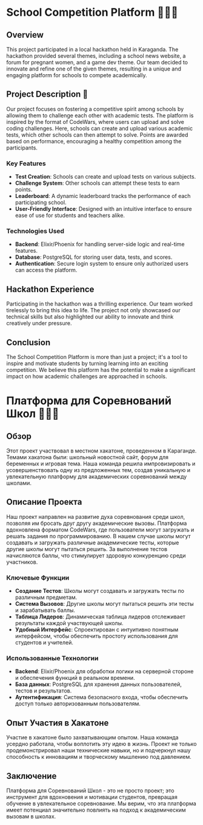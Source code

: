 # School Competition Platform  🏫🏫🚸

## Overview

This project participated in a local hackathon held in Karaganda. The hackathon provided several themes, including a school news website, a forum for pregnant women, and a game dev theme. Our team decided to innovate and refine one of the given themes, resulting in a unique and engaging platform for schools to compete academically.

## Project Description 🧪

Our project focuses on fostering a competitive spirit among schools by allowing them to challenge each other with academic tests. The platform is inspired by the format of CodeWars, where users can upload and solve coding challenges. Here, schools can create and upload various academic tests, which other schools can then attempt to solve. Points are awarded based on performance, encouraging a healthy competition among the participants.

### Key Features 

- **Test Creation**: Schools can create and upload tests on various subjects.
- **Challenge System**: Other schools can attempt these tests to earn points.
- **Leaderboard**: A dynamic leaderboard tracks the performance of each participating school.
- **User-Friendly Interface**: Designed with an intuitive interface to ensure ease of use for students and teachers alike.

### Technologies Used

- **Backend**: Elixir/Phoenix for handling server-side logic and real-time features.
- **Database**: PostgreSQL for storing user data, tests, and scores.
- **Authentication**: Secure login system to ensure only authorized users can access the platform.

## Hackathon Experience

Participating in the hackathon was a thrilling experience. Our team worked tirelessly to bring this idea to life. The project not only showcased our technical skills but also highlighted our ability to innovate and think creatively under pressure.

## Conclusion

The School Competition Platform is more than just a project; it's a tool to inspire and motivate students by turning learning into an exciting competition. We believe this platform has the potential to make a significant impact on how academic challenges are approached in schools.

# Платформа для Соревнований Школ 🏫🏫🚸

## Обзор 

Этот проект участвовал в местном хакатоне, проведенном в Караганде. Темами хакатона были: школьный новостной сайт, форум для беременных и игровая тема. Наша команда решила импровизировать и усовершенствовать одну из предложенных тем, создав уникальную и увлекательную платформу для академических соревнований между школами.

## Описание Проекта

Наш проект направлен на развитие духа соревнования среди школ, позволяя им бросать друг другу академические вызовы. Платформа вдохновлена форматом CodeWars, где пользователи могут загружать и решать задания по программированию. В нашем случае школы могут создавать и загружать различные академические тесты, которые другие школы могут пытаться решить. За выполнение тестов начисляются баллы, что стимулирует здоровую конкуренцию среди участников.

### Ключевые Функции

- **Создание Тестов**: Школы могут создавать и загружать тесты по различным предметам.
- **Система Вызовов**: Другие школы могут пытаться решить эти тесты и зарабатывать баллы.
- **Таблица Лидеров**: Динамическая таблица лидеров отслеживает результаты каждой участвующей школы.
- **Удобный Интерфейс**: Спроектирован с интуитивно понятным интерфейсом, чтобы обеспечить простоту использования для студентов и учителей.

### Использованные Технологии

- **Backend**: Elixir/Phoenix для обработки логики на серверной стороне и обеспечения функций в реальном времени.
- **База данных**: PostgreSQL для хранения данных пользователей, тестов и результатов.
- **Аутентификация**: Система безопасного входа, чтобы обеспечить доступ только авторизованным пользователям.


## Опыт Участия в Хакатоне

Участие в хакатоне было захватывающим опытом. Наша команда усердно работала, чтобы воплотить эту идею в жизнь. Проект не только продемонстрировал наши технические навыки, но и подчеркнул нашу способность к инновациям и творческому мышлению под давлением.

## Заключение

Платформа для Соревнований Школ - это не просто проект; это инструмент для вдохновения и мотивации студентов, превращая обучение в увлекательное соревнование. Мы верим, что эта платформа имеет потенциал значительно повлиять на подход к академическим вызовам в школах.



